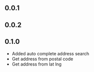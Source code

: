 ## 0.0.1
## 0.0.2
## 0.1.0
* Added auto complete address search
* Get address from postal code
* Get address from lat lng

